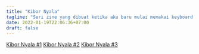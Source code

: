 ```yaml
---
title: "Kibor Nyala"
tagline: "Seri zine yang dibuat ketika aku baru mulai memakai keyboard yang ada lampunya"
date: 2022-01-19T22:06:36+07:00
draft: false
---
```


[Kibor Nyala #1](https://drive.google.com/file/d/1szw4O3R-D-0fH2iS-hMT93GEBcdQ4-yg/view?usp=sharing)
[Kibor Nyala #2](https://dialog-anugrah.gitbook.io/kibor-nyala-2/)
[Kibor Nyala #3](https://dialog-anugrah.gitbook.io/kibor-nyala-3/)

